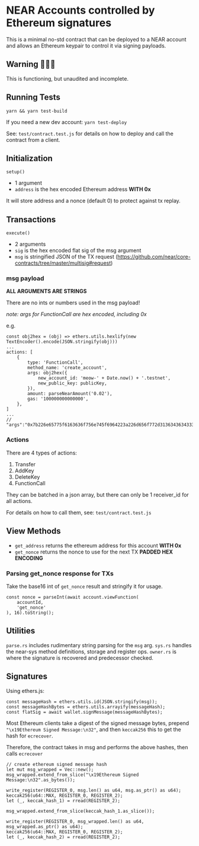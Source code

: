 # NEAR Accounts controlled by Ethereum signatures

This is a minimal no-std contract that can be deployed to a NEAR account and allows an Ethereum keypair to control it via signing payloads.

## Warning 🚨🚨🚨

This is functioning, but unaudited and incomplete.

## Running Tests

`yarn && yarn test-build`

If you need a new dev account: `yarn test-deploy`

See: `test/contract.test.js` for details on how to deploy and call the contract from a client.

## Initialization

`setup()`

- 1 argument
- `address` is the hex encoded Ethereum address **WITH 0x**

It will store address and a nonce (default 0) to protect against tx replay.

## Transactions

`execute()`

- 2 arguments
- `sig` is the hex encoded flat sig of the msg argument
- `msg` is stringified JSON of the TX request (https://github.com/near/core-contracts/tree/master/multisig#request)

### msg payload

**ALL ARGUMENTS ARE STRINGS**

There are no ints or numbers used in the msg payload!

*note: args for FunctionCall are hex encoded, including 0x*

e.g.

```
const obj2hex = (obj) => ethers.utils.hexlify(new TextEncoder().encode(JSON.stringify(obj)))
...
actions: [
	{
		type: 'FunctionCall',
		method_name: 'create_account',
		args: obj2hex({
			new_account_id: 'meow-' + Date.now() + '.testnet',
			new_public_key: publicKey,
		}),
		amount: parseNearAmount('0.02'),
		gas: '100000000000000',
	},
]
...
// "args":"0x7b226e65775f6163636f756e745f6964223a226d656f772d313634363433393030363738312e746573746e6574222c226e65775f7075626c69635f6b6579223a22656432353531393a327677456d413535376a586352576a6771314c393252435244756d4d36474359705567414e62793867534433227d"
```

### Actions

There are 4 types of actions:
1. Transfer
2. AddKey
3. DeleteKey
4. FunctionCall

They can be batched in a json array, but there can only be 1 receiver_id for all actions.

For details on how to call them, see: `test/contract.test.js`

## View Methods

- `get_address` returns the ethereum address for this account **WITH 0x**
- `get_nonce` returns the nonce to use for the next TX **PADDED HEX ENCODING**

### Parsing get_nonce response for TXs

Take the base16 int of `get_nonce` result and stringify it for usage.
```
const nonce = parseInt(await account.viewFunction(
	accountId,
	'get_nonce'
), 16).toString();
```

## Utilities

`parse.rs` includes rudimentary string parsing for the `msg` arg.
`sys.rs` handles the near-sys method definitions, storage and register ops.
`owner.rs` is where the signature is recovered and predecessor checked.

## Signatures

Using ethers.js:
```
const messageHash = ethers.utils.id(JSON.stringify(msg));
const messageHashBytes = ethers.utils.arrayify(messageHash);
const flatSig = await wallet.signMessage(messageHashBytes);
```

Most Ethereum clients take a digest of the signed message bytes, prepend `"\x19Ethereum Signed Message:\n32"`, and then `keccak256` this to get the hash for `ecrecover`.

Therefore, the contract takes in msg and performs the above hashes, then calls `ecrecover`

```
// create ethereum signed message hash
let mut msg_wrapped = Vec::new();
msg_wrapped.extend_from_slice("\x19Ethereum Signed Message:\n32".as_bytes());

write_register(REGISTER_0, msg.len() as u64, msg.as_ptr() as u64);
keccak256(u64::MAX, REGISTER_0, REGISTER_2);
let (_, keccak_hash_1) = rread(REGISTER_2);

msg_wrapped.extend_from_slice(keccak_hash_1.as_slice());

write_register(REGISTER_0, msg_wrapped.len() as u64, msg_wrapped.as_ptr() as u64);
keccak256(u64::MAX, REGISTER_0, REGISTER_2);
let (_, keccak_hash_2) = rread(REGISTER_2);
```
